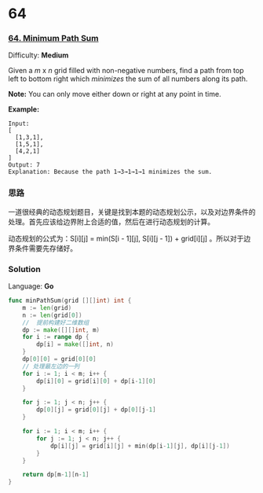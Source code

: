 # 64 

### [64\. Minimum Path Sum](https://leetcode.com/problems/minimum-path-sum/)

Difficulty: **Medium**


Given a _m_ x _n_ grid filled with non-negative numbers, find a path from top left to bottom right which _minimizes_ the sum of all numbers along its path.

**Note:** You can only move either down or right at any point in time.

**Example:**

```
Input:
[
  [1,3,1],
  [1,5,1],
  [4,2,1]
]
Output: 7
Explanation: Because the path 1→3→1→1→1 minimizes the sum.
```
### 思路

一道很经典的动态规划题目，关键是找到本题的动态规划公示，以及对边界条件的处理。首先应该给边界附上合适的值，然后在进行动态规划的计算。

 动态规划的公式为：S[i][j] = min(S[i - 1][j], S[i][j - 1]) + grid[i][j] 。所以对于边界条件需要先存储好。
### Solution

Language: **Go**

```go
func minPathSum(grid [][]int) int {
    m := len(grid)
	n := len(grid[0])
	//  提前构建好二维数组
	dp := make([][]int, m)
	for i := range dp {
		dp[i] = make([]int, n)
	}
	dp[0][0] = grid[0][0]
	// 处理最左边的一列
	for i := 1; i < m; i++ {
		dp[i][0] = grid[i][0] + dp[i-1][0]
	}

	for j := 1; j < n; j++ {
		dp[0][j] = grid[0][j] + dp[0][j-1]
	}

	for i := 1; i < m; i++ {
		for j := 1; j < n; j++ {
			dp[i][j] = grid[i][j] + min(dp[i-1][j], dp[i][j-1])
		}
	}

	return dp[m-1][n-1]
}
```